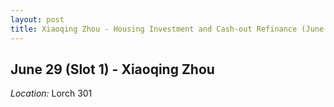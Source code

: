 ```yaml
---
layout: post
title: Xiaoqing Zhou - Housing Investment and Cash-out Refinance (June 29)
---
```

## June 29 (Slot 1) - Xiaoqing Zhou

*Location:* Lorch 301

